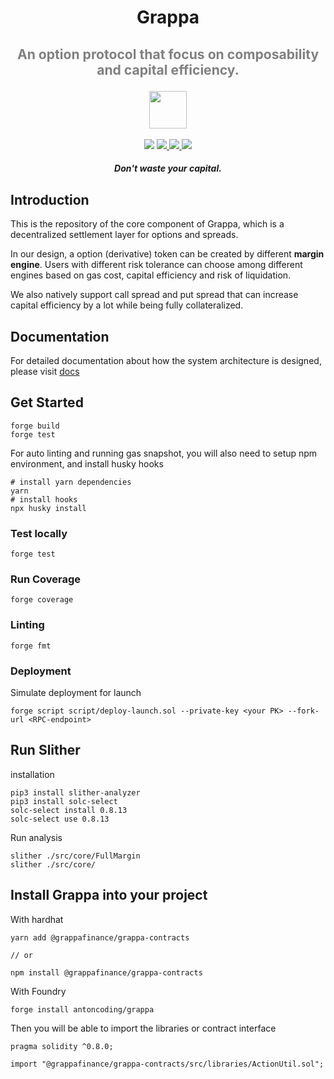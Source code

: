 <div align="center">
  <h1 > Grappa</h1>
  <h3 style="font-size:2.2vw;color:grey">
  An option protocol that focus on composability and capital efficiency.
  </h3>
  <img height=60 src="https://i.imgur.com/vSIO8xJ.png"> </image>
  <br/>
  <br/>
  <a href="https://github.com/foundry-rs/foundry"><img src="https://img.shields.io/static/v1?label=foundry-rs&message=foundry&color=blue&logo=github"/></a>
  <a href=https://github.com/antoncoding/grappa/actions/workflows/Slither.yml""><img src="https://github.com/antoncoding/grappa/actions/workflows/Slither.yml/badge.svg?branch=master" > </a>
  <a href=https://github.com/grappafinance/core/actions/workflows/CI.yml""><img src="https://github.com/grappafinance/core/actions/workflows/CI.yml/badge.svg?branch=master"> </a>

  <!-- reopen coverage badge again after foundry official launch coverage -->
  <a href="https://codecov.io/gh/grappafinance/core" >
<img src="https://codecov.io/gh/grappafinance/core/branch/master/graph/badge.svg?token=G52EOD1X5B"/>
</a>
  <h5 align="center"> Don't waste your capital.</h5>
  
</div>


## Introduction

This is the repository of the core component of Grappa, which is a decentralized settlement layer for options and spreads.

In our design, a option (derivative) token can be created by different **margin engine**. Users with different risk tolerance can choose among different engines based on gas cost, capital efficiency and risk of liquidation.

We also natively support call spread and put spread that can increase capital efficiency by a lot while being fully collateralized.


## Documentation

For detailed documentation about how the system architecture is designed, please visit [docs](./docs/)

## Get Started

```shell
forge build
forge test
```

For auto linting and running gas snapshot, you will also need to setup npm environment, and install husky hooks

```shell
# install yarn dependencies
yarn
# install hooks
npx husky install
```

### Test locally

```shell
forge test
```

### Run Coverage

```shell
forge coverage
```

### Linting

```shell
forge fmt
```


### Deployment

Simulate deployment for launch

```shell
forge script script/deploy-launch.sol --private-key <your PK> --fork-url <RPC-endpoint> 
```
## Run Slither

installation

```shell
pip3 install slither-analyzer
pip3 install solc-select
solc-select install 0.8.13
solc-select use 0.8.13
```

Run analysis

```shell
slither ./src/core/FullMargin
slither ./src/core/
```


## Install Grappa into your project

With hardhat

```shell
yarn add @grappafinance/grappa-contracts

// or

npm install @grappafinance/grappa-contracts
```

With Foundry

```shell
forge install antoncoding/grappa
```

Then you will be able to import the libraries or contract interface

```solidity
pragma solidity ^0.8.0;

import "@grappafinance/grappa-contracts/src/libraries/ActionUtil.sol";

```

